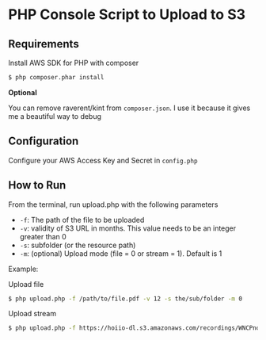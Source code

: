 # PHP Console Script to Upload to S3

## Requirements
Install AWS SDK for PHP with composer
```bash
$ php composer.phar install
```

__Optional__

You can remove raverent/kint from `composer.json`. I use it because it gives me a beautiful way to debug


## Configuration
Configure your AWS Access Key and Secret in `config.php`


## How to Run
From the terminal, run upload.php with the following parameters
* `-f`: The path of the file to be uploaded
* `-v`: validity of S3 URL in months. This value needs to be an integer greater than 0
* `-s`: subfolder (or the resource path)
* `-m`: (optional) Upload mode (file = 0 or stream = 1). Default is 1

Example: 

Upload file
```bash
$ php upload.php -f /path/to/file.pdf -v 12 -s the/sub/folder -m 0
```

Upload stream
```bash
$ php upload.php -f https://hoiio-dl.s3.amazonaws.com/recordings/WNCPnqfrobFdmZY2DcOO/rec-24da20bc-c746-49c3-9c05-ae10b0e639d2.mp3?a=123 -s test -v 12 -m 1
```
